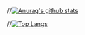 //[![Anurag's github stats](https://github-readme-stats.vercel.app/api?username=wonbae)](https://github.com/wonbae/wonbae)

//[![Top Langs](https://github-readme-stats.vercel.app/api/top-langs/?username=wonbae)](https://github.com/wonbae/wonbae)
<!--
**wonbae/wonbae** is a ✨ _special_ ✨ repository because its `README.md` (this file) appears on your GitHub profile.

Here are some ideas to get you started:

- 🔭 I’m currently working on ...
- 🌱 I’m currently learning ...
- 👯 I’m looking to collaborate on ...
- 🤔 I’m looking for help with ...
- 💬 Ask me about ...
- 📫 How to reach me: ...
- 😄 Pronouns: ...
- ⚡ Fun fact: ...
-->
